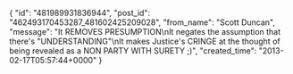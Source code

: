  {
   "id": "481989931836944",
   "post_id": "462493170453287_481602425209028",
   "from_name": "Scott Duncan",
   "message": "It REMOVES PRESUMPTION\nIt negates the assumption that there's \"UNDERSTANDING\"\nIt makes Justice's CRINGE at the thought of being revealed as a NON PARTY WITH SURETY ;)",
   "created_time": "2013-02-17T05:57:44+0000"
 }
